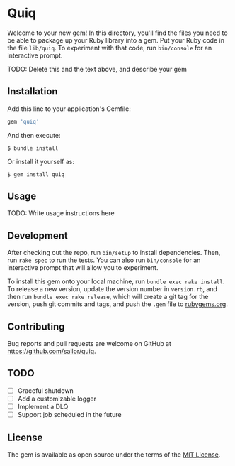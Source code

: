 # Quiq

Welcome to your new gem! In this directory, you'll find the files you need to be able to package up your Ruby library into a gem. Put your Ruby code in the file `lib/quiq`. To experiment with that code, run `bin/console` for an interactive prompt.

TODO: Delete this and the text above, and describe your gem

## Installation

Add this line to your application's Gemfile:

```ruby
gem 'quiq'
```

And then execute:

    $ bundle install

Or install it yourself as:

    $ gem install quiq

## Usage

TODO: Write usage instructions here

## Development

After checking out the repo, run `bin/setup` to install dependencies. Then, run `rake spec` to run the tests. You can also run `bin/console` for an interactive prompt that will allow you to experiment.

To install this gem onto your local machine, run `bundle exec rake install`. To release a new version, update the version number in `version.rb`, and then run `bundle exec rake release`, which will create a git tag for the version, push git commits and tags, and push the `.gem` file to [rubygems.org](https://rubygems.org).

## Contributing

Bug reports and pull requests are welcome on GitHub at https://github.com/sailor/quiq.

## TODO

- [ ] Graceful shutdown
- [ ] Add a customizable logger
- [ ] Implement a DLQ
- [ ] Support job scheduled in the future

## License

The gem is available as open source under the terms of the [MIT License](https://opensource.org/licenses/MIT).
